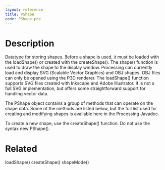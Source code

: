 ```yaml
---
layout: reference
title: PShape
code: PShape.pde
---
```


# Description

Datatype for storing shapes. Before a shape is used, it must be loaded with the loadShape() or created with the createShape(). The shape() function is used to draw the shape to the display window. Processing can currently load and display SVG (Scalable Vector Graphics) and OBJ shapes. OBJ files can only be opened using the P3D renderer. The loadShape() function supports SVG files created with Inkscape and Adobe Illustrator. It is not a full SVG implementation, but offers some straightforward support for handling vector data.

The PShape object contains a group of methods that can operate on the shape data. Some of the methods are listed below, but the full list used for creating and modifying shapes is available here in the Processing Javadoc.

To create a new shape, use the createShape() function. Do not use the syntax new PShape(). 

# Related

loadShape()
createShape()
shapeMode()

